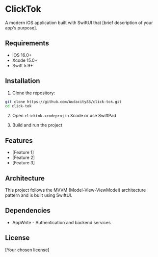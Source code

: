 # ClickTok

A modern iOS application built with SwiftUI that [brief description of your app's purpose].

## Requirements

- iOS 16.0+
- Xcode 15.0+
- Swift 5.9+

## Installation

1. Clone the repository:
```bash
git clone https://github.com/Audacity88/click-tok.git
cd click-tok
```

2. Open `clicktok.xcodeproj` in Xcode or use SwiftPad

3. Build and run the project

## Features

- [Feature 1]
- [Feature 2]
- [Feature 3]

## Architecture

This project follows the MVVM (Model-View-ViewModel) architecture pattern and is built using SwiftUI.

## Dependencies

- AppWrite - Authentication and backend services

## License

[Your chosen license] 